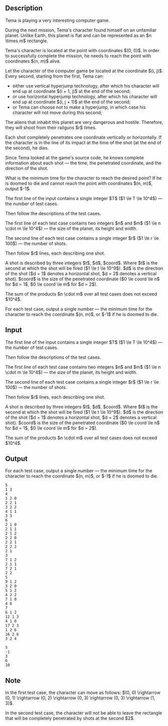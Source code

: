 ## Description

<div><p>Tema is playing a very interesting computer game.</p><p>During the next mission, Tema's character found himself on an unfamiliar planet. Unlike Earth, this planet is flat and can be represented as an $n \times m$ rectangle.</p><p>Tema's character is located at the point with coordinates $(0, 0)$. In order to successfully complete the mission, he needs to reach the point with coordinates $(n, m)$ alive.</p><p>Let the character of the computer game be located at the coordinate $(i, j)$. Every second, <span class="tex-font-style-bf">starting from the first</span>, Tema can:</p><ul> <li> either use vertical hyperjump technology, after which his character will end up at coordinate $(i + 1, j)$ at the end of the second; </li><li> or use horizontal hyperjump technology, after which his character will end up at coordinate $(i, j + 1)$ at the end of the second; </li><li> or Tema can choose not to make a hyperjump, in which case his character will not move during this second; </li></ul><p>The aliens that inhabit this planet are very dangerous and hostile. Therefore, they will shoot from their railguns $r$ times.</p><p>Each shot completely penetrates one coordinate vertically or horizontally. If the character is in the line of its impact at the time of the shot <span class="tex-font-style-bf">(at the end of the second)</span>, he dies.</p><p>Since Tema looked at the game's source code, he knows complete information about each shot&nbsp;— the time, the penetrated coordinate, and the direction of the shot.</p><p>What is the <span class="tex-font-style-bf">minimum</span> time for the character to reach the desired point? If he is doomed to die and cannot reach the point with coordinates $(n, m)$, output $-1$.</p></div><div class="input-specification"><p>The first line of the input contains a single integer $T$ ($1 \le T \le 10^4$)&nbsp;— the number of test cases.</p><p>Then follow the descriptions of the test cases.</p><p>The first line of each test case contains two integers $n$ and $m$ ($1 \le n \cdot m \le 10^4$)&nbsp;— the size of the planet, its height and width.</p><p>The second line of each test case contains a single integer $r$ ($1 \le r \le 100$)&nbsp;— the number of shots.</p><p>Then follow $r$ lines, each describing one shot.</p><p>A shot is described by three integers $t$, $d$, $coord$. Where $t$ is the second at which the shot will be fired ($1 \le t \le 10^9$). $d$ is the direction of the shot ($d = 1$ denotes a horizontal shot, $d = 2$ denotes a vertical shot). $coord$ is the size of the penetrated coordinate ($0 \le coord \le n$ for $d = 1$, $0 \le coord \le m$ for $d = 2$).</p><p>The sum of the products $n \cdot m$ over all test cases does not exceed $10^4$.</p></div><div class="output-specification"><p>For each test case, output a single number&nbsp;— the <span class="tex-font-style-bf">minimum</span> time for the character to reach the coordinate $(n, m)$, or $-1$ if he is doomed to die.</p></div>

## Input

<p>The first line of the input contains a single integer $T$ ($1 \le T \le 10^4$)&nbsp;— the number of test cases.</p><p>Then follow the descriptions of the test cases.</p><p>The first line of each test case contains two integers $n$ and $m$ ($1 \le n \cdot m \le 10^4$)&nbsp;— the size of the planet, its height and width.</p><p>The second line of each test case contains a single integer $r$ ($1 \le r \le 100$)&nbsp;— the number of shots.</p><p>Then follow $r$ lines, each describing one shot.</p><p>A shot is described by three integers $t$, $d$, $coord$. Where $t$ is the second at which the shot will be fired ($1 \le t \le 10^9$). $d$ is the direction of the shot ($d = 1$ denotes a horizontal shot, $d = 2$ denotes a vertical shot). $coord$ is the size of the penetrated coordinate ($0 \le coord \le n$ for $d = 1$, $0 \le coord \le m$ for $d = 2$).</p><p>The sum of the products $n \cdot m$ over all test cases does not exceed $10^4$.</p>

## Output

<p>For each test case, output a single number&nbsp;— the <span class="tex-font-style-bf">minimum</span> time for the character to reach the coordinate $(n, m)$, or $-1$ if he is doomed to die.</p>





```input1|2,3,4,5,6,7,16,17,18,19,20,28,29,30,31,32,33,34,35,36
5
1 3
4
1 2 0
2 2 1
3 2 2
4 1 1
3 3
6
2 1 0
2 1 1
2 1 2
2 2 0
2 2 1
2 2 2
2 1
3
7 1 2
2 1 1
7 2 1
2 2
5
9 1 2
3 2 0
5 1 2
4 2 2
7 1 0
4 6
7
6 1 2
12 1 3
4 1 0
17 2 3
1 2 6
16 2 6
3 2 4
```




```output1
5
-1
3
6
10
```



## Note

<p>In the first test case, the character can move as follows: $(0, 0) \rightarrow (0, 1) \rightarrow (0, 2) \rightarrow (0, 3) \rightarrow (0, 3) \rightarrow (1, 3)$.</p><p>In the second test case, the character will not be able to leave the <span class="tex-font-style-it">rectangle</span> that will be completely penetrated by shots at the second $2$.</p>
